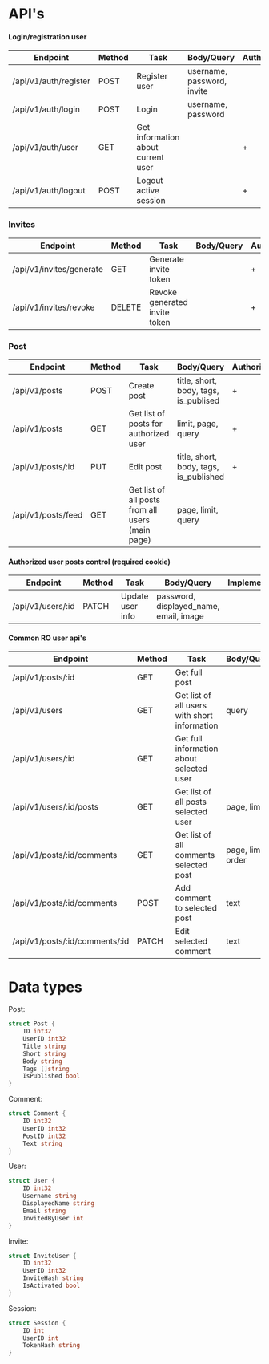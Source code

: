 # API's

#### Login/registration user
| Endpoint | Method | Task | Body/Query | Authorization | Implemented |
|--|--|--|--|--|--|
| /api/v1/auth/register | POST | Register user | username, password, invite | | [x] |
| /api/v1/auth/login | POST | Login | username, password | | [x] |
| /api/v1/auth/user | GET | Get information about current user | | + | [x] |
| /api/v1/auth/logout | POST | Logout active session | | + | [x] |

### Invites
| Endpoint | Method | Task | Body/Query | Authorization | Implemented |
|--|--|--|--|--|--|
| /api/v1/invites/generate | GET | Generate invite token | | + | [x] |
| /api/v1/invites/revoke | DELETE | Revoke generated invite token | | + | [x] |

### Post
| Endpoint | Method | Task | Body/Query | Authorization | Implemented |
|--|--|--|--|--|--|
| /api/v1/posts | POST | Create post | title, short, body, tags, is_publised | + | [x] |
| /api/v1/posts | GET | Get list of posts for authorized user | limit, page, query | + | [x] |
| /api/v1/posts/:id | PUT | Edit post | title, short, body, tags, is_published | + | [x] |
| /api/v1/posts/feed | GET | Get list of all posts from all users (main page) | page, limit, query | | [x] |

#### Authorized user posts control (required cookie)
| Endpoint | Method | Task | Body/Query | Implemented |
|--|--|--|--|--|
| /api/v1/users/:id | PATCH | Update user info | password, displayed_name, email, image |

#### Common RO user api's
| Endpoint | Method | Task | Body/Query | Implemented |
|--|--|--|--|--|
| /api/v1/posts/:id | GET | Get full post |
| /api/v1/users | GET | Get list of all users with short information | query |
| /api/v1/users/:id | GET | Get full information about selected user |
| /api/v1/users/:id/posts | GET | Get list of all posts selected user | page, limit |
| /api/v1/posts/:id/comments | GET | Get list of all comments selected post | page, limit, order |
| /api/v1/posts/:id/comments | POST | Add comment to selected post | text |
| /api/v1/posts/:id/comments/:id | PATCH | Edit selected comment | text |

# Data types

Post:
```go
struct Post {
	ID int32
	UserID int32
	Title string
	Short string
	Body string
	Tags []string
	IsPublished bool
}
```

Comment:
```go
struct Comment {
	ID int32
	UserID int32
	PostID int32
	Text string
}
```

User:
```go
struct User {
	ID int32
	Username string
	DisplayedName string
	Email string
	InvitedByUser int
}
```

Invite:
```go
struct InviteUser {
	ID int32
	UserID int32
	InviteHash string
	IsActivated bool
}
```

Session:
```go
struct Session {
	ID int
	UserID int
	TokenHash string
}
```
